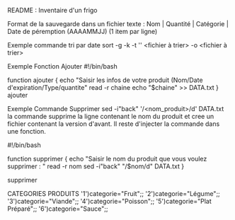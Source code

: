README : Inventaire d'un frigo

Format de la sauvegarde dans un fichier texte : 
Nom | Quantité | Catégorie | Date de péremption (AAAAMMJJ)
(1 item par ligne)

Exemple commande tri par date 
 sort -g -k <champ> -t '<separateur>' <fichier à trier> -o <fichier à trier>

Exemple Fonction Ajouter
#!/bin/bash

function ajouter {
        echo "Saisir les infos de votre produit (Nom/Date d'expiration/Type/quantite"
        read -r chaine
        echo "$chaine" >> DATA.txt
}
ajouter

Exemple Commande Supprimer 
sed -i"back" '/<nom_produit>/d' DATA.txt
la commande supprime la ligne contenant le nom du produit et cree un fichier contenant la version d'avant. Il reste d'injecter la commande dans une fonction.

#!/bin/bash

function supprimer {
        echo "Saisir le nom du produit que vous voulez supprimer : "
        read -r nom
        sed -i"back" "/$nom/d" DATA.txt
}

supprimer

CATEGORIES PRODUITS 
'1')categorie="Fruit";;
                '2')categorie="Légume";;
                '3')categorie="Viande";;
                '4')categorie="Poisson";;
                '5')categorie="Plat Préparé";;
                '6')categorie="Sauce";;

